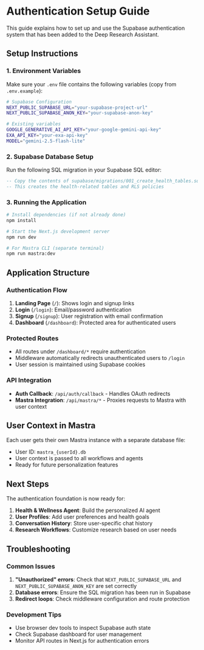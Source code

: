 # Authentication Setup Guide

This guide explains how to set up and use the Supabase authentication system that has been added to the Deep Research Assistant.

## Setup Instructions

### 1. Environment Variables

Make sure your `.env` file contains the following variables (copy from `.env.example`):

```bash
# Supabase Configuration
NEXT_PUBLIC_SUPABASE_URL="your-supabase-project-url"
NEXT_PUBLIC_SUPABASE_ANON_KEY="your-supabase-anon-key"

# Existing variables
GOOGLE_GENERATIVE_AI_API_KEY="your-google-gemini-api-key"
EXA_API_KEY="your-exa-api-key"
MODEL="gemini-2.5-flash-lite"
```

### 2. Supabase Database Setup

Run the following SQL migration in your Supabase SQL editor:

```sql
-- Copy the contents of supabase/migrations/001_create_health_tables.sql
-- This creates the health-related tables and RLS policies
```

### 3. Running the Application

```bash
# Install dependencies (if not already done)
npm install

# Start the Next.js development server
npm run dev

# For Mastra CLI (separate terminal)
npm run mastra:dev
```

## Application Structure

### Authentication Flow

1. **Landing Page** (`/`): Shows login and signup links
2. **Login** (`/login`): Email/password authentication
3. **Signup** (`/signup`): User registration with email confirmation
4. **Dashboard** (`/dashboard`): Protected area for authenticated users

### Protected Routes

- All routes under `/dashboard/*` require authentication
- Middleware automatically redirects unauthenticated users to `/login`
- User session is maintained using Supabase cookies

### API Integration

- **Auth Callback**: `/api/auth/callback` - Handles OAuth redirects
- **Mastra Integration**: `/api/mastra/*` - Proxies requests to Mastra with user context

## User Context in Mastra

Each user gets their own Mastra instance with a separate database file:
- User ID: `mastra_{userId}.db`
- User context is passed to all workflows and agents
- Ready for future personalization features

## Next Steps

The authentication foundation is now ready for:

1. **Health & Wellness Agent**: Build the personalized AI agent
2. **User Profiles**: Add user preferences and health goals
3. **Conversation History**: Store user-specific chat history
4. **Research Workflows**: Customize research based on user needs

## Troubleshooting

### Common Issues

1. **"Unauthorized" errors**: Check that `NEXT_PUBLIC_SUPABASE_URL` and `NEXT_PUBLIC_SUPABASE_ANON_KEY` are set correctly
2. **Database errors**: Ensure the SQL migration has been run in Supabase
3. **Redirect loops**: Check middleware configuration and route protection

### Development Tips

- Use browser dev tools to inspect Supabase auth state
- Check Supabase dashboard for user management
- Monitor API routes in Next.js for authentication errors
